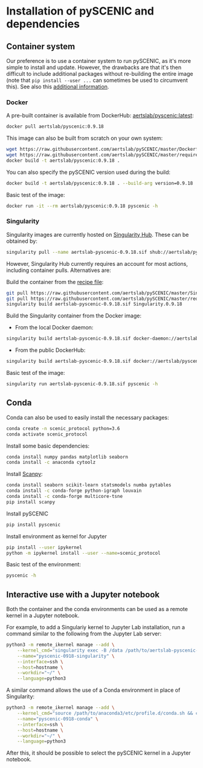
# Installation of pySCENIC and dependencies

## Container system
Our preference is to use a container system to run pySCENIC, as it's more simple to install and update.
However, the drawbacks are that it's then difficult to include additional packages without re-building the entire image (note that `pip install --user ...` can sometimes be used to circumvent this).
See also this [additional information](https://github.com/aertslab/pySCENIC#docker-and-singularity-images).

### Docker

A pre-built container is available from DockerHub:
    [aertslab/pyscenic:latest](https://hub.docker.com/r/aertslab/pyscenic):
```bash
docker pull aertslab/pyscenic:0.9.18
```

This image can also be built from scratch on your own system:
```bash
wget https://raw.githubusercontent.com/aertslab/pySCENIC/master/Dockerfile
wget https://raw.githubusercontent.com/aertslab/pySCENIC/master/requirements_docker.txt
docker build -t aertslab/pyscenic:0.9.18 .
```

You can also specify the pySCENIC version used during the build:
```bash
docker build -t aertslab/pyscenic:0.9.18 . --build-arg version=0.9.18
```

Basic test of the image:
```bash
docker run -it --rm aertslab/pyscenic:0.9.18 pyscenic -h
```

### Singularity
Singularity images are currently hosted on [Singularity Hub](https://singularity-hub.org).
These can be obtained by:
```bash
singularity pull --name aertslab-pyscenic-0.9.18.sif shub://aertslab/pySCENIC:0.9.18
```
    
However, Singularity Hub currently requires an account for most actions, including container pulls.
Alternatives are:

Build the container from the 
    [recipe file](https://github.com/aertslab/pySCENIC/blob/master/Singularity):
```bash
git pull https://raw.githubusercontent.com/aertslab/pySCENIC/master/Singularity.0.9.18
git pull https://raw.githubusercontent.com/aertslab/pySCENIC/master/requirements_docker.txt
singularity build aertslab-pyscenic-0.9.18.sif Singularity.0.9.18
```

Build the Singularity container from the Docker image:
* From the local Docker daemon:
```bash
singularity build aertslab-pyscenic-0.9.18.sif docker-daemon://aertslab/pyscenic:0.9.18
```

* From the public DockerHub:
```bash
singularity build aertslab-pyscenic-0.9.18.sif docker://aertslab/pyscenic:0.9.18
```

Basic test of the image:
```bash
singularity run aertslab-pyscenic-0.9.18.sif pyscenic -h
```

## Conda

Conda can also be used to easily install the necessary packages:

```bash
conda create -n scenic_protocol python=3.6
conda activate scenic_protocol
```

Install some basic dependencies:

```bash
conda install numpy pandas matplotlib seaborn
conda install -c anaconda cytoolz
```

Install [Scanpy](https://scanpy.readthedocs.io/en/latest/installation.html):

```bash
conda install seaborn scikit-learn statsmodels numba pytables
conda install -c conda-forge python-igraph louvain
conda install -c conda-forge multicore-tsne
pip install scanpy
```

Install pySCENIC

```bash
pip install pyscenic
```

Install environment as kernel for Jupyter

```bash
pip install --user ipykernel
python -m ipykernel install --user --name=scenic_protocol
```

Basic test of the environment:
```bash
pyscenic -h
```

## Interactive use with a Jupyter notebook

Both the container and the conda environments can be used as a remote kernel in a Jupyter notebook.

For example, to add a Singulariy kernel to Jupyter Lab installation, run a command similar to the following from the Jupyter Lab server:
```bash
python3 -m remote_ikernel manage --add \
    --kernel_cmd="singularity exec -B /data /path/to/aertslab-pyscenic-0.9.18.sif ipython kernel -f {connection_file}" \
    --name="pyscenic-0918-singularity" \
    --interface=ssh \
    --host=hostname \
    --workdir="~/" \
    --language=python3
```

A similar command allows the use of a Conda environment in place of Singularity:
```bash
python3 -m remote_ikernel manage --add \
    --kernel_cmd="source /path/to/anaconda3/etc/profile.d/conda.sh && conda activate scenic_protocol && /path/to/envs/scenic_protocol/bin/ipython3 kernel -f {connection_file}" \
    --name="pyscenic-0918-conda" \
    --interface=ssh \
    --host=hostname \
    --workdir="~/" \
    --language=python3
```

After this, it should be possible to select the pySCENIC kernel in a Jupyter notebook.

